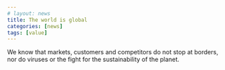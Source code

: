 ```yaml
---
# layout: news
title: The world is global
categories: [news]
tags: [value]
---
```


We know that markets, customers and competitors do not stop at borders, nor do viruses or the fight for the sustainability of the planet. 
